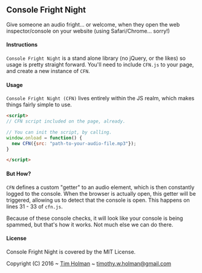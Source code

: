## Console Fright Night

Give someone an audio fright... or welcome, when they open the web inspector/console on your website (using Safari/Chrome... sorry!)

#### Instructions

`Console Fright Night` is a stand alone library (no jQuery, or the likes) so usage is pretty straight forward. You'll need to include `CFN.js` to your page, and create a new instance of `CFN`.

#### Usage

`Console Fright Night (CFN)` lives entirely within the JS realm, which makes things fairly simple to use.

```html
<script>
// CFN script included on the page, already.

// You can init the script, by calling.
window.onload = function() {
  new CFN({src: "path-to-your-audio-file.mp3"});
}

</script>
```

#### But How?
`CFN` defines a custom "getter" to an audio element, which is then constantly logged to the console. When the browser is actually open, this getter will be triggered, allowing us to detect that the console is open. This happens on lines 31 - 33 of `cfn.js`.

Because of these console checks, it will look like your console is being spammed, but that's how it works. Not much else we can do there.

#### License

Console Fright Night is covered by the MIT License.

Copyright (C) 2016 ~ [Tim Holman](http://tholman.com) ~ timothy.w.holman@gmail.com
